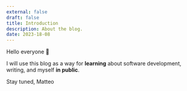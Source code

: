 ```yaml
---
external: false
draft: false
title: Introduction
description: About the blog.
date: 2023-18-08
---
```


Hello everyone 👋

I will use this blog as a way for **learning** about software development, writing, and myself **in public**.

Stay tuned,
Matteo
